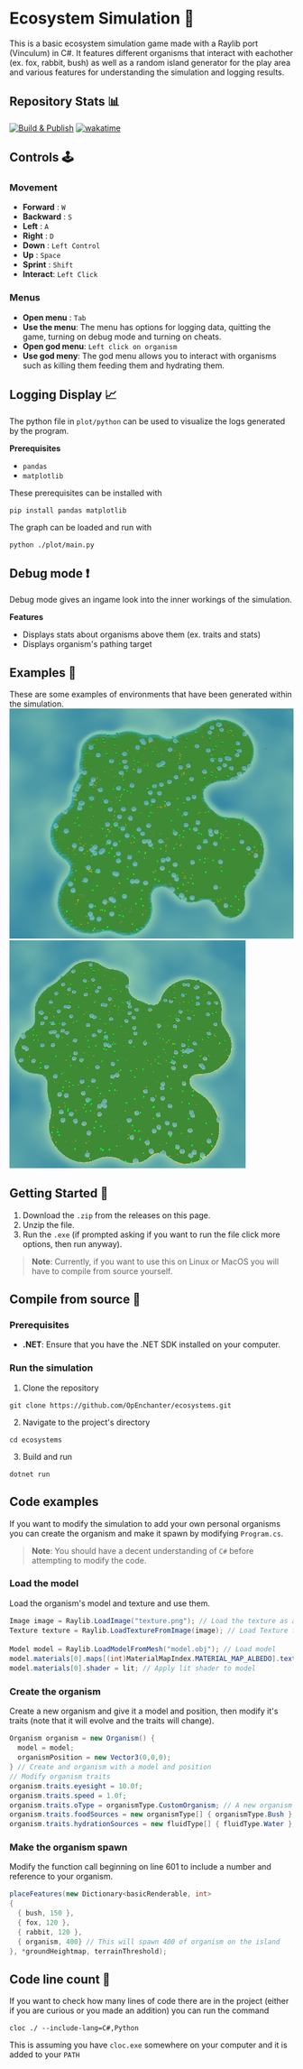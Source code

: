# Ecosystem Simulation 🐇
This is a basic ecosystem simulation game made with a Raylib port (Vinculum) in C#. It features different organisms that interact with eachother (ex. fox, rabbit, bush) as well as a random island generator for the play area and various features for understanding the simulation and logging results.
## Repository Stats 📊
[![Build & Publish](https://github.com/OpEnchanter/ecosystems/actions/workflows/build.yml/badge.svg)](https://github.com/OpEnchanter/ecosystems/actions/workflows/build.yml)
[![wakatime](https://wakatime.com/badge/user/98f6777a-987b-4ee6-8815-04a0d8ae8626/project/2e3ef99d-2602-4d64-9470-7c536294cd83.svg)](https://wakatime.com/badge/user/98f6777a-987b-4ee6-8815-04a0d8ae8626/project/2e3ef99d-2602-4d64-9470-7c536294cd83)

## Controls 🕹️
### **Movement**
  - **Forward** : `W`
  - **Backward** : `S`
  - **Left** : `A`
  - **Right** : `D`
  - **Down** : `Left Control`
  - **Up** : `Space`
  - **Sprint** : `Shift`
  - **Interact**: `Left Click`
### **Menus**
  - **Open menu** : `Tab`
  - **Use the menu**: The menu has options for logging data, quitting the game, turning on debug mode and turning on cheats.
  - **Open god menu**: `Left click on organism`
  - **Use god meny**: The god menu allows you to interact with organisms such as killing them feeding them and hydrating them.

## Logging Display 📈
The python file in `plot/python` can be used to visualize the logs generated by the program.

**Prerequisites**
- `pandas`
- `matplotlib`

These prerequisites can be installed with
```pwsh
pip install pandas matplotlib
```

The graph can be loaded and run with
```pwsh
python ./plot/main.py
```

## Debug mode ❗
Debug mode gives an ingame look into the inner workings of the simulation.

**Features**
- Displays stats about organisms above them (ex. traits and stats)
- Displays organism's pathing target

## Examples 📃
These are some examples of environments that have been generated within the simulation.
![Island](readme-resources/Island1.png)
![Island](readme-resources/Island2.png)

## Getting Started 🚀
1. Download the `.zip` from the releases on this page.
2. Unzip the file.
3. Run the `.exe` (if prompted asking if you want to run the file click more options, then run anyway).

> **Note**: Currently, if you want to use this on Linux or MacOS you will have to compile from source yourself.

## Compile from source 💾

### Prerequisites
- **.NET**: Ensure that you have the .NET SDK installed on your computer.

### Run the simulation
1. Clone the repository
```pwsh
git clone https://github.com/OpEnchanter/ecosystems.git
```
2. Navigate to the project's directory
```pwsh
cd ecosystems
```
3. Build and run
```pwsh
dotnet run
```

## Code examples
If you want to modify the simulation to add your own personal organisms you can create the organism and make it spawn by modifying `Program.cs`.

> **Note**: You should have a decent understanding of `C#` before attempting to modify the code.

### Load the model
Load the organism's model and texture and use them.
```cs
Image image = Raylib.LoadImage("texture.png"); // Load the texture as an Image
Texture texture = Raylib.LoadTextureFromImage(image); // Load Texture from image

Model model = Raylib.LoadModelFromMesh("model.obj"); // Load model
model.materials[0].maps[(int)MaterialMapIndex.MATERIAL_MAP_ALBEDO].texture = texture; // Apply texture to model
model.materials[0].shader = lit; // Apply lit shader to model
```

### Create the organism
Create a new organism and give it a model and position, then modify it's traits (note that it will evolve and the traits will change).
```cs
Organism organism = new Organism() {
  model = model;
  organismPosition = new Vector3(0,0,0);
} // Create and organism with a model and position
// Modify organism traits
organism.traits.eyesight = 10.0f;
organism.traits.speed = 1.0f;
organism.traits.oType = organismType.CustomOrganism; // A new organism type must be added to the organismType enum
organism.traits.foodSources = new organismType[] { organismType.Bush }; // What the organism can eat
organism.traits.hydrationSources = new fluidType[] { fluidType.Water }; // How the organism can get hydration
```

### Make the organism spawn
Modify the function call beginning on line 601 to include a number and reference to your organism.
```cs
placeFeatures(new Dictionary<basicRenderable, int>
{
  { bush, 150 },
  { fox, 120 },
  { rabbit, 120 },
  { organism, 400} // This will spawn 400 of organism on the island
}, *groundHeightmap, terrainThreshold);
```

## Code line count 🧮
If you want to check how many lines of code there are in the project (either if you are curious or you made an addition) you can run the command
```pwsh
cloc ./ --include-lang=C#,Python
```
This is assuming you have `cloc.exe` somewhere on your computer and it is added to your `PATH`

